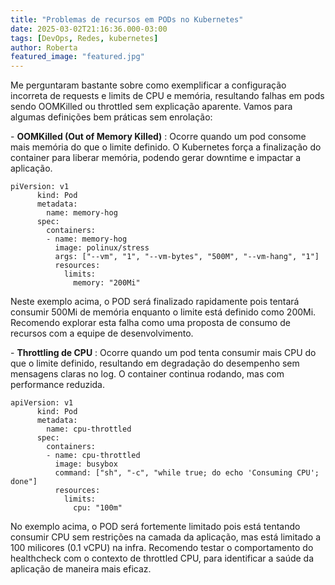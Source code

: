 ```yaml
---
title: "Problemas de recursos em PODs no Kubernetes"
date: 2025-03-02T21:16:36.000-03:00
tags: [DevOps, Redes, kubernetes]
author: Roberta
featured_image: "featured.jpg"
---
```

Me perguntaram bastante sobre como exemplificar a configuração incorreta de requests e limits de CPU e memória, resultando falhas em pods sendo OOMKilled ou throttled sem explicação aparente. Vamos para algumas definições bem práticas sem enrolação:

\- **OOMKilled (Out of Memory Killed)** : Ocorre quando um pod consome mais memória do que o limite definido. O Kubernetes força a finalização do container para liberar memória, podendo gerar downtime e impactar a aplicação.
    
    
    piVersion: v1
          kind: Pod
          metadata:
            name: memory-hog
          spec:
            containers:
            - name: memory-hog
              image: polinux/stress
              args: ["--vm", "1", "--vm-bytes", "500M", "--vm-hang", "1"]
              resources:
                limits:
                  memory: "200Mi"

Neste exemplo acima, o POD será finalizado rapidamente pois tentará consumir 500Mi de memória enquanto o limite está definido como 200Mi. Recomendo explorar esta falha como uma proposta de consumo de recursos com a equipe de desenvolvimento.

\- **Throttling de CPU** : Ocorre quando um pod tenta consumir mais CPU do que o limite definido, resultando em degradação do desempenho sem mensagens claras no log. O container continua rodando, mas com performance reduzida.
    
    
    apiVersion: v1
          kind: Pod
          metadata:
            name: cpu-throttled
          spec:
            containers:
            - name: cpu-throttled
              image: busybox
              command: ["sh", "-c", "while true; do echo 'Consuming CPU'; done"]
              resources:
                limits:
                  cpu: "100m" 

No exemplo acima, o POD será fortemente limitado pois está tentando consumir CPU sem restrições na camada da aplicação, mas está limitado a 100 milicores (0.1 vCPU) na infra. Recomendo testar o comportamento do healthcheck com o contexto de throttled CPU, para identificar a saúde da aplicação de maneira mais eficaz.
